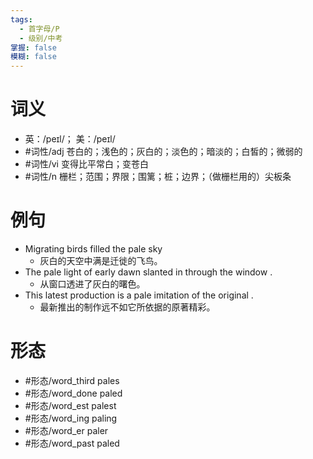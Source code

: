 ```yaml
---
tags:
  - 首字母/P
  - 级别/中考
掌握: false
模糊: false
---
```

# 词义
- 英：/peɪl/； 美：/peɪl/
- #词性/adj  苍白的；浅色的；灰白的；淡色的；暗淡的；白皙的；微弱的
- #词性/vi  变得比平常白；变苍白
- #词性/n  栅栏；范围；界限；围篱；桩；边界；（做栅栏用的）尖板条
# 例句
- Migrating birds filled the pale sky
	- 灰白的天空中满是迁徙的飞鸟。
- The pale light of early dawn slanted in through the window .
	- 从窗口透进了灰白的曙色。
- This latest production is a pale imitation of the original .
	- 最新推出的制作远不如它所依据的原著精彩。
# 形态
- #形态/word_third pales
- #形态/word_done paled
- #形态/word_est palest
- #形态/word_ing paling
- #形态/word_er paler
- #形态/word_past paled
